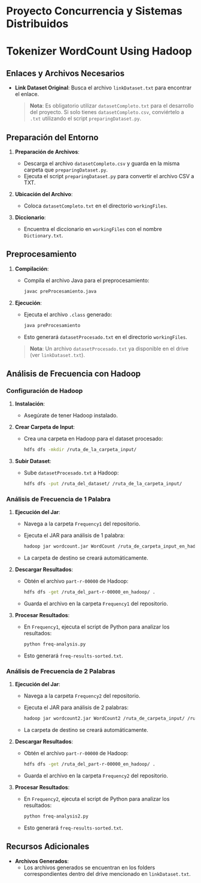 # Proyecto Concurrencia y Sistemas Distribuidos 
# Tokenizer WordCount Using Hadoop 

## Enlaces y Archivos Necesarios

- **Link Dataset Original**: Busca el archivo `linkDataset.txt` para encontrar el enlace.

  > **Nota**: Es obligatorio utilizar `datasetCompleto.txt` para el desarrollo del proyecto. Si solo tienes `datasetCompleto.csv`, conviértelo a `.txt` utilizando el script `preparingDataset.py`.

## Preparación del Entorno

1. **Preparación de Archivos**:
   - Descarga el archivo `datasetCompleto.csv` y guarda en la misma carpeta que `preparingDataset.py`.
   - Ejecuta el script `preparingDataset.py` para convertir el archivo CSV a TXT.

2. **Ubicación del Archivo**:
   - Coloca `datasetCompleto.txt` en el directorio `workingFiles`.

3. **Diccionario**:
   - Encuentra el diccionario en `workingFiles` con el nombre `Dictionary.txt`.

## Preprocesamiento

1. **Compilación**:
   - Compila el archivo Java para el preprocesamiento:
     ```bash
     javac preProcesamiento.java
     ```

2. **Ejecución**:
   - Ejecuta el archivo `.class` generado:
     ```bash
     java preProcesamiento
     ```

   - Esto generará `datasetProcesado.txt` en el directorio `workingFiles`.

   > **Nota**: Un archivo `datasetProcesado.txt` ya disponible en el drive (ver `linkDataset.txt`).

## Análisis de Frecuencia con Hadoop

### Configuración de Hadoop

1. **Instalación**:
   - Asegúrate de tener Hadoop instalado.

2. **Crear Carpeta de Input**:
   - Crea una carpeta en Hadoop para el dataset procesado:
     ```bash
     hdfs dfs -mkdir /ruta_de_la_carpeta_input/
     ```

3. **Subir Dataset**:
   - Sube `datasetProcesado.txt` a Hadoop:
     ```bash
     hdfs dfs -put /ruta_del_dataset/ /ruta_de_la_carpeta_input/
     ```

### Análisis de Frecuencia de 1 Palabra

1. **Ejecución del Jar**:
   - Navega a la carpeta `Frequency1` del repositorio.
   - Ejecuta el JAR para análisis de 1 palabra:
     ```bash
     hadoop jar wordcount.jar WordCount /ruta_de_carpeta_input_en_hadoop/ /ruta_destino_dentro_de_hadoop/
     ```

   - La carpeta de destino se creará automáticamente.

2. **Descargar Resultados**:
   - Obtén el archivo `part-r-00000` de Hadoop:
     ```bash
     hdfs dfs -get /ruta_del_part-r-00000_en_hadoop/ .
     ```

   - Guarda el archivo en la carpeta `Frequency1` del repositorio.

3. **Procesar Resultados**:
   - En `Frequency1`, ejecuta el script de Python para analizar los resultados:
     ```bash
     python freq-analysis.py
     ```

   - Esto generará `freq-results-sorted.txt`.

### Análisis de Frecuencia de 2 Palabras

1. **Ejecución del Jar**:
   - Navega a la carpeta `Frequency2` del repositorio.
   - Ejecuta el JAR para análisis de 2 palabras:
     ```bash
     hadoop jar wordcount2.jar WordCount2 /ruta_de_carpeta_input/ /ruta_destino_dentro_de_hadoop/
     ```

   - La carpeta de destino se creará automáticamente.

2. **Descargar Resultados**:
   - Obtén el archivo `part-r-00000` de Hadoop:
     ```bash
     hdfs dfs -get /ruta_del_part-r-00000_en_hadoop/ .
     ```

   - Guarda el archivo en la carpeta `Frequency2` del repositorio.

3. **Procesar Resultados**:
   - En `Frequency2`, ejecuta el script de Python para analizar los resultados:
     ```bash
     python freq-analysis2.py
     ```

   - Esto generará `freq-results-sorted.txt`.

## Recursos Adicionales

- **Archivos Generados**:
  - Los archivos generados se encuentran en los folders correspondientes dentro del drive mencionado en `linkDataset.txt`.
